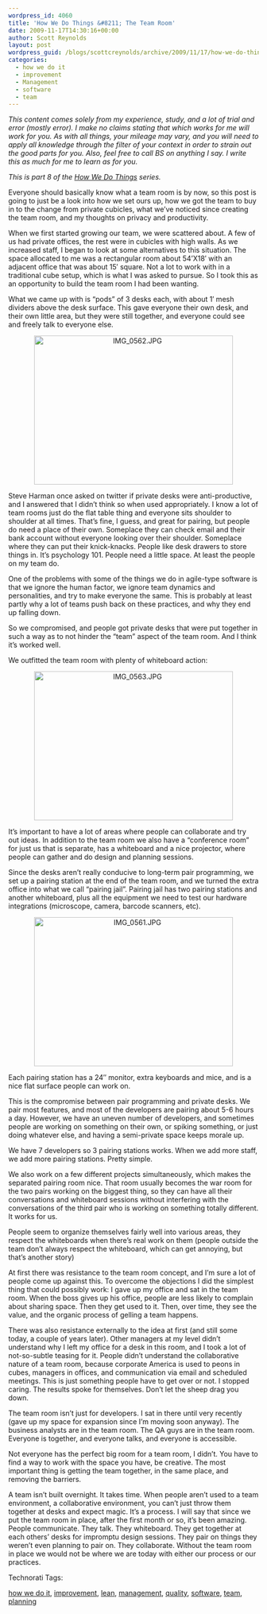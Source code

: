 ```yaml
---
wordpress_id: 4060
title: 'How We Do Things &#8211; The Team Room'
date: 2009-11-17T14:30:16+00:00
author: Scott Reynolds
layout: post
wordpress_guid: /blogs/scottcreynolds/archive/2009/11/17/how-we-do-things-the-team-room.aspx
categories:
  - how we do it
  - improvement
  - Management
  - software
  - team
---
```

_This content comes solely from my experience, study, and a lot of trial and error (mostly error). I make no claims stating that which works for me will work for you. As with all things, your mileage may vary, and you will need to apply all knowledge through the filter of your context in order to strain out the good parts for you. Also, feel free to call BS on anything I say. I write this as much for me to learn as for you._

_This is part 8 of the [How We Do Things](http://www.lostechies.com/blogs/scottcreynolds/archive/2009/10/04/how-we-do-things-preamble-and-contents.aspx) series._

Everyone should basically know what a team room is by now, so this post is going to just be a look into how we set ours up, how we got the team to buy in to the change from private cubicles, what we&#8217;ve noticed since creating the team room, and my thoughts on privacy and productivity.

When we first started growing our team, we were scattered about. A few of us had private offices, the rest were in cubicles with high walls. As we increased staff, I began to look at some alternatives to this situation. The space allocated to me was a rectangular room about 54&#8217;X18&#8242; with an adjacent office that was about 15&#8242; square. Not a lot to work with in a traditional cube setup, which is what I was asked to pursue. So I took this as an opportunity to build the team room I had been wanting.

What we came up with is &#8220;pods&#8221; of 3 desks each, with about 1&#8242; mesh dividers above the desk surface. This gave everyone their own desk, and their own little area, but they were still together, and everyone could see and freely talk to everyone else.

<div style="text-align:center">
  <img src="http://lostechies.com/scottreynolds/files/2011/03/IMG_0562.JPG" alt="IMG_0562.JPG" border="0" width="400" height="300" />
</div>

Steve Harman once asked on twitter if private desks were anti-productive, and I answered that I didn&#8217;t think so when used appropriately. I know a lot of team rooms just do the flat table thing and everyone sits shoulder to shoulder at all times. That&#8217;s fine, I guess, and great for pairing, but people do need a place of their own. Someplace they can check email and their bank account without everyone looking over their shoulder. Someplace where they can put their knick-knacks. People like desk drawers to store things in. It&#8217;s psychology 101. People need a little space. At least the people on my team do.

One of the problems with some of the things we do in agile-type software is that we ignore the human factor, we ignore team dynamics and personalities, and try to make everyone the same. This is probably at least partly why a lot of teams push back on these practices, and why they end up falling down.

So we compromised, and people got private desks that were put together in such a way as to not hinder the &#8220;team&#8221; aspect of the team room. And I think it&#8217;s worked well.

We outfitted the team room with plenty of whiteboard action:

<div style="text-align:center">
  <img src="http://lostechies.com/scottreynolds/files/2011/03/IMG_0563.JPG" alt="IMG_0563.JPG" border="0" width="400" height="300" />
</div>

It&#8217;s important to have a lot of areas where people can collaborate and try out ideas. In addition to the team room we also have a &#8220;conference room&#8221; for just us that is separate, has a whiteboard and a nice projector, where people can gather and do design and planning sessions.

Since the desks aren&#8217;t really conducive to long-term pair programming, we set up a pairing station at the end of the team room, and we turned the extra office into what we call &#8220;pairing jail&#8221;. Pairing jail has two pairing stations and another whiteboard, plus all the equipment we need to test our hardware integrations (microscope, camera, barcode scanners, etc). 

<div style="text-align:center">
  <img src="http://lostechies.com/scottreynolds/files/2011/03/IMG_0561.JPG" alt="IMG_0561.JPG" border="0" width="400" height="300" />
</div>

Each pairing station has a 24&#8243; monitor, extra keyboards and mice, and is a nice flat surface people can work on.

This is the compromise between pair programming and private desks. We pair most features, and most of the developers are pairing about 5-6 hours a day. However, we have an uneven number of developers, and sometimes people are working on something on their own, or spiking something, or just doing whatever else, and having a semi-private space keeps morale up.

We have 7 developers so 3 pairing stations works. When we add more staff, we add more pairing stations. Pretty simple.

We also work on a few different projects simultaneously, which makes the separated pairing room nice. That room usually becomes the war room for the two pairs working on the biggest thing, so they can have all their conversations and whiteboard sessions without interfering with the conversations of the third pair who is working on something totally different. It works for us.

People seem to organize themselves fairly well into various areas, they respect the whiteboards when there&#8217;s real work on them (people outside the team don&#8217;t always respect the whiteboard, which can get annoying, but that&#8217;s another story)

At first there was resistance to the team room concept, and I&#8217;m sure a lot of people come up against this. To overcome the objections I did the simplest thing that could possibly work: I gave up my office and sat in the team room. When the boss gives up his office, people are less likely to complain about sharing space. Then they get used to it. Then, over time, they see the value, and the organic process of gelling a team happens.

There was also resistance externally to the idea at first (and still some today, a couple of years later). Other managers at my level didn&#8217;t understand why I left my office for a desk in this room, and I took a lot of not-so-subtle teasing for it. People didn&#8217;t understand the collaborative nature of a team room, because corporate America is used to peons in cubes, managers in offices, and communication via email and scheduled meetings. This is just something people have to get over or not. I stopped caring. The results spoke for themselves. Don&#8217;t let the sheep drag you down.

The team room isn&#8217;t just for developers. I sat in there until very recently (gave up my space for expansion since I&#8217;m moving soon anyway). The business analysts are in the team room. The QA guys are in the team room. Everyone is together, and everyone talks, and everyone is accessible.

Not everyone has the perfect big room for a team room, I didn&#8217;t. You have to find a way to work with the space you have, be creative. The most important thing is getting the team together, in the same place, and removing the barriers.

A team isn&#8217;t built overnight. It takes time. When people aren&#8217;t used to a team environment, a collaborative environment, you can&#8217;t just throw them together at desks and expect magic. It&#8217;s a process. I will say that since we put the team room in place, after the first month or so, it&#8217;s been amazing. People communicate. They talk. They whiteboard. They get together at each others&#8217; desks for impromptu design sessions. They pair on things they weren&#8217;t even planning to pair on. They collaborate. Without the team room in place we would not be where we are today with either our process or our practices.

<!-- Technorati Tags Start -->

Technorati Tags:
  
<a href="http://technorati.com/tag/how                   2e                  17o                   9t" rel="tag">how we do it</a>, <a href="http://technorati.com/tag/improvement" rel="tag">improvement</a>, <a href="http://technorati.com/tag/lean" rel="tag">lean</a>, <a href="http://technorati.com/tag/management" rel="tag">management</a>, <a href="http://technorati.com/tag/quality" rel="tag">quality</a>, <a href="http://technorati.com/tag/software" rel="tag">software</a>, <a href="http://technorati.com/tag/team" rel="tag">team</a>, <a href="http://technorati.com/tag/planning" rel="tag">planning</a> 

<!-- Technorati Tags End -->